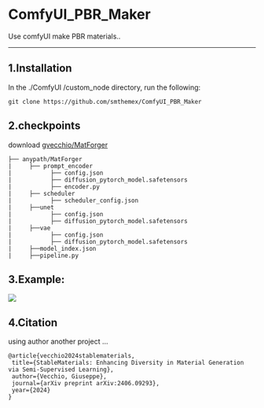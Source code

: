 # ComfyUI_PBR_Maker
Use comfyUI make PBR materials..

----

1.Installation  
-----
  In the ./ComfyUI /custom_node directory, run the following:   
```
git clone https://github.com/smthemex/ComfyUI_PBR_Maker
```
2.checkpoints 
----
download [gvecchio/MatForger](https://huggingface.co/gvecchio/MatForger) 

```
├── anypath/MatForger
|     ├── prompt_encoder
|           ├── config.json
|           ├── diffusion_pytorch_model.safetensors
|           ├── encoder.py
|     ├── scheduler
|           ├── scheduler_config.json
|     ├──unet
|           ├── config.json
|           ├── diffusion_pytorch_model.safetensors
|     ├──vae
|           ├── config.json
|           ├── diffusion_pytorch_model.safetensors
|     ├──model_index.json
|     ├──pipeline.py
```

3.Example:
----
![](https://github.com/smthemex/ComfyUI_PBR_Maker/blob/main/example.png)

4.Citation
--
using author another project ...
 ``` 
@article{vecchio2024stablematerials,
  title={StableMaterials: Enhancing Diversity in Material Generation via Semi-Supervised Learning},
  author={Vecchio, Giuseppe},
  journal={arXiv preprint arXiv:2406.09293},
  year={2024}
}

```
